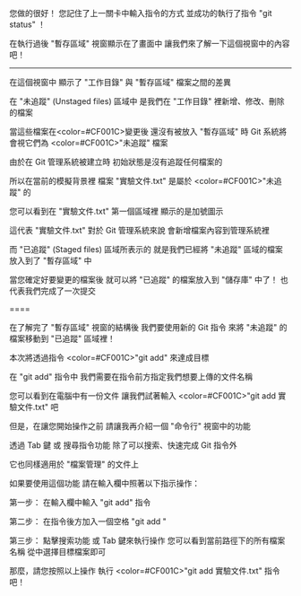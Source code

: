 您做的很好！
您記住了上一關卡中輸入指令的方式
並成功的執行了指令 "git status" ！

在執行過後
"暫存區域" 視窗顯示在了畫面中
讓我們來了解一下這個視窗中的內容吧！

---

在這個視窗中
顯示了 "工作目錄" 與 "暫存區域" 檔案之間的差異

在 "未追蹤" (Unstaged files) 區域中
是我們在 "工作目錄" 裡新增、修改、刪除的檔案

當這些檔案在<color=#CF001C>變更</color>後
還沒有被放入 "暫存區域" 時
Git 系統將會視它們為 <color=#CF001C>"未追蹤"</color> 檔案

由於在 Git 管理系統被建立時
初始狀態是沒有追蹤任何檔案的

所以在當前的模擬背景裡
檔案 "實驗文件.txt" 是屬於 <color=#CF001C>"未追蹤"</color> 的

您可以看到在 "實驗文件.txt" 第一個區域裡
顯示的是加號圖示

這代表 "實驗文件.txt" 對於 Git 管理系統來說
會新增檔案內容到管理系統裡

而 "已追蹤" (Staged files) 區域所表示的
就是我們已經將 "未追蹤" 區域的檔案
放入到了 "暫存區域" 中

當您確定好要變更的檔案後
就可以將 "已追蹤" 的檔案放入到 "儲存庫" 中了！
也代表我們完成了一次提交

====

在了解完了 "暫存區域" 視窗的結構後
我們要使用新的 Git 指令
來將 "未追蹤" 的檔案移動到 "已追蹤" 區域裡！

本次將透過指令 <color=#CF001C>"git add"</color> 來達成目標

在 "git add" 指令中
我們需要在指令前方指定我們想要上傳的文件名稱

您可以看到在電腦中有一份文件
讓我們試著輸入 <color=#CF001C>"git add 實驗文件.txt"</color> 吧

但是，在讓您開始操作之前
請讓我再介紹一個 "命令行" 視窗中的功能

透過 Tab 鍵 或 搜尋指令功能
除了可以搜索、快速完成 Git 指令外

它也同樣適用於 "檔案管理" 的文件上

如果要使用這個功能
請在輸入欄中照著以下指示操作：

第一步：
在輸入欄中輸入 "git add" 指令

第二步：
在指令後方加入一個空格 "git add " 

第三步：
點擊搜索功能 或 Tab 鍵來執行操作
您可以看到當前路徑下的所有檔案名稱
從中選擇目標檔案即可

那麼，請您按照以上操作
執行 <color=#CF001C>"git add 實驗文件.txt"</color> 指令吧！



